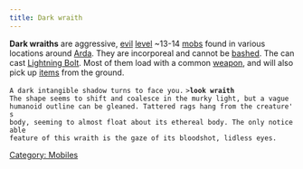 ```yaml
---
title: Dark wraith
---
```


**Dark wraiths** are aggressive, [evil](alignment "wikilink")
[level](level "wikilink") ~13-14 [mobs](mob "wikilink") found in various
locations around [Arda](Arda "wikilink"). They are incorporeal and
cannot be [bashed](bash "wikilink"). The can cast [Lightning
Bolt](Lightning_Bolt "wikilink"). Most of them load with a common
[weapon](weapon "wikilink"), and will also pick up
[items](item "wikilink") from the ground.

`A dark intangible shadow turns to face you.`
`>`**`look wraith`**
`The shape seems to shift and coalesce in the murky light, but a vague`
`humanoid outline can be gleaned. Tattered rags hang from the creature's`
`body, seeming to almost float about its ethereal body. The only noticeable`
`feature of this wraith is the gaze of its bloodshot, lidless eyes.`

[Category: Mobiles](Category:_Mobiles "wikilink")